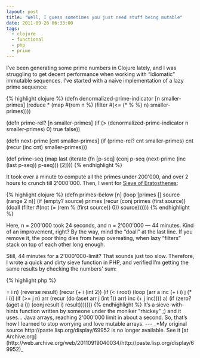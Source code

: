 ```yaml
---
layout: post
title: "Well, I guess sometimes you just need stuff being mutable"
date: 2011-09-26 06:33:00
tags:
  - clojure
  - functional
  - php
  - prime
---
```


I’ve been generating some prime numbers in Clojure lately, and I was struggling to get decent
performance when working with “idiomatic” immutable sequences. I’ve started with a naive
implementation of a lazy prime sequence:

{% highlight clojure %}
(defn denormalized-prime-indicator [n smaller-primes]
    (reduce
        *
        (map
            #(rem n %)
            (filter #(<= (* % %) n) smaller-primes))))

(defn prime-rel? [n smaller-primes]
    (if (> (denormalized-prime-indicator n smaller-primes) 0) true false))

(defn next-prime [cnt smaller-primes]
    (if (prime-rel? cnt smaller-primes)
        cnt
        (recur (inc cnt) smaller-primes)))

(def prime-seq
    (map last
        (iterate
            (fn [p-seq]
                (conj p-seq (next-prime (inc (last p-seq)) p-seq)))
            [2])))
{% endhighlight %}

It took over a minute to compute all the primes under 200'000, and over 2 hours to crunch till
2'000'000. Then, I went for
[Sieve of Eratosthenes](http://en.wikipedia.org/wiki/Sieve_of_Eratosthenes):

{% highlight clojure %}
(defn primes-below [n]
    (loop [primes [] source (range 2 n)]
        (if (empty? source)
            primes
            (recur
                (conj primes (first source))
                (doall (filter #(not (= (rem % (first source)) 0)) source))))))
{% endhighlight %}

Here, n = 200'000 took 24 seconds, and n = 2'000'000 — 44 minutes. Kind of an improvement, right? By
the way, mind the “doall” at the last line. If you remove it, the poor thing dies from heap
overeating, when lazy “filters” stack on top of each other long enough.

Still, 44 minutes for a 2'000'000-limit? That sounds just too slow. Therefore, I wrote a quick and
dirty sieve function in PHP, and verified I’m getting the same results by checking the numbers' sum:

{% highlight php %}
<?php

$sieve = array_fill(0, 2000000, true);

$sum = 0;
$p = 2;

while ($p < count($sieve)) {
    $sum += $p;


    for ($i = 2 * $p; $i < count($sieve); $i += $p) {
        $sieve[$i] = false;
    }

    $p++;

    while (($p < count($sieve)) && !$sieve[$p]) {
        $p++;
    }
}

echo "$sum\n";
{% endhighlight %}

Time to find all the primes under 2'000'000? Two freaking seconds. If you bother writing this in C,
you may shrink it down to under 100 ms, I’m sure.

Wait, but what if I do need generating primes fast in Clojure? And the answer found me*

{% highlight clojure %}
(defn sieve [n]
  (let [n (int n)]
    "Returns a list of all primes from 2 to n"
    (let [root (int (Math/round (Math/floor (Math/sqrt n))))]
      (loop [i (int 3)
             a (int-array n)
             result (list 2)]
        (if (>= i n)
          (reverse result)
          (recur (+ i (int 2))
                 (if (< i root)
                   (loop [arr a
                          inc (+ i i)
                          j (* i i)]
                     (if (>= j n)
                       arr
                       (recur (do (aset arr j (int 1)) arr)
                              inc
                              (+ j inc))))
                   a)
                 (if (zero? (aget a i))
                   (conj result i)
                   result)))))))
{% endhighlight %}

It’s a sieve-with-hints function written by someone under the moniker "rhickey" ;) and it uses… Java
arrays, reaching 2'000'000 limit in about a second.

So, that’s how I learned to stop worrying and love mutable arrays.

---
_*My original source http://paste.lisp.org/display/69952 is no longer available. See it 
[at Archive.org](http://web.archive.org/web/20110919040034/http://paste.lisp.org/display/69952)_
